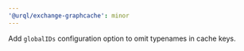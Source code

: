 ```yaml
---
'@urql/exchange-graphcache': minor
---
```


Add `globalIDs` configuration option to omit typenames in cache keys.
